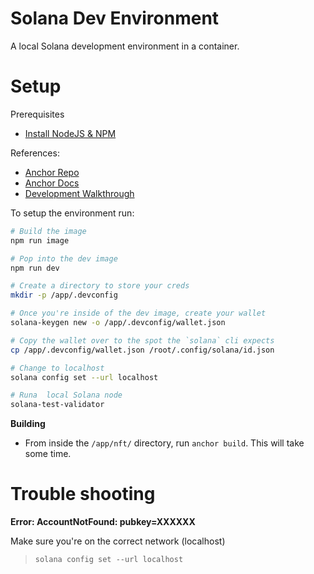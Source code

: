 # Solana Dev Environment

A local Solana development environment in a container.

# Setup

Prerequisites
   * [Install NodeJS & NPM](https://nodejs.org/en/download/package-manager/)

References:
   * [Anchor Repo](https://github.com/project-serum/anchor)
   * [Anchor Docs](https://docs.rs/anchor-lang/latest/anchor_lang/index.html)
   * [Development Walkthrough](https://dev.to/dabit3/the-complete-guide-to-full-stack-solana-development-with-react-anchor-rust-and-phantom-3291)


To setup the environment run:
```bash
# Build the image
npm run image

# Pop into the dev image
npm run dev

# Create a directory to store your creds
mkdir -p /app/.devconfig

# Once you're inside of the dev image, create your wallet
solana-keygen new -o /app/.devconfig/wallet.json

# Copy the wallet over to the spot the `solana` cli expects
cp /app/.devconfig/wallet.json /root/.config/solana/id.json

# Change to localhost
solana config set --url localhost

# Runa  local Solana node
solana-test-validator
```

**Building**
* From inside the `/app/nft/` directory, run `anchor build`. This will take some time.


# Trouble shooting

**Error: AccountNotFound: pubkey=XXXXXX**

Make sure you're on the correct network (localhost)

> `solana config set --url localhost`